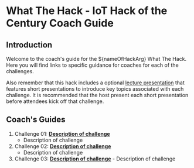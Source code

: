 <!-- REMOVE_ME # What The Hack - ${nameOfHackArg} - Coach Guide (remove this from your MD files if you are writing them manually, this is for the automation script) REMOVE_ME -->

<!-- REPLACE_ME (this section will be removed by the automation script) -->

# What The Hack - IoT Hack of the Century Coach Guide

<!-- REPLACE_ME (this section will be removed by the automation script) -->

## Introduction

Welcome to the coach's guide for the ${nameOfHackArg} What The Hack. Here you will find links to specific guidance for coaches for each of the challenges.

Also remember that this hack includes a optional [lecture presentation](Lectures.pptx) that features short presentations to introduce key topics associated with each challenge. It is recommended that the host present each short presentation before attendees kick off that challenge.

## Coach's Guides

<!-- REMOVE_ME ${challengesSection} (remove this from your MD files if you are writing them manually, this is for the automation script) REMOVE_ME -->

<!-- REPLACE_ME (this section will be removed by the automation script) -->

1. Challenge 01: **[Description of challenge](Coach/Solution-01.md)**
   - Description of challenge
1. Challenge 02: **[Description of challenge](Coach/Solution-02.md)**
   - Description of challenge
1. Challenge 03: **[Description of challenge](Coach/Solution-03.md)** - Description of challenge
<!-- REPLACE_ME (this section will be removed by the automation script) -->
